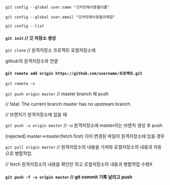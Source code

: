 `git config --global user.name "깃커밋에사용될이름"`

`git config --global user.email "깃커밋에사용될이메일"`

`git config --list`



#### `git init`  // 깃 저장소 생성

`git clone`  // 원격저장소 프로젝트 로컬저장소에



github의 원격저장소와 연결

#### `git remote add origin https://github.com/username/프로젝트.git`



`git remote -v`



`git push origin master`  // master branch 에 push



// fatal: The current branch master has no upstream branch.

// 브랜치가 원격저장소에 없을 때

`git push -u origin master`  // -u 원격저장소에 master라는 브랜치 생성 후 push



[rejected] master->master(fetch first) 이미 변경된 파일이 원격저장소에 있을 경우

`git pull origin master`  // 원격저장소의 내용을 가져와 로컬저장소의 내용과 자동으로 병합작업.

// fetch 원격저장소의 내용을 확인만 하고 로컬저장소의 내용과 병합작업 수행X

#### `git push -f -u origin master`  // git commit 기록 날리고 push